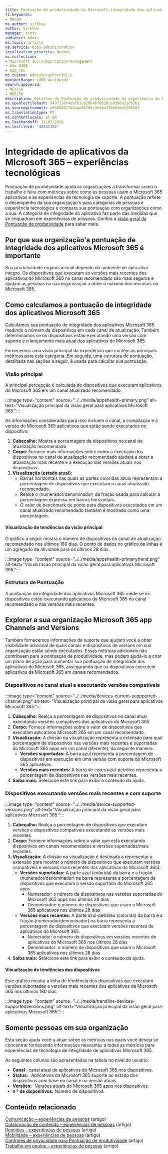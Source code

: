 ```yaml
---
title: Pontuação de produtividade da Microsoft-integridade dos aplicativos da Microsoft 365
f1.keywords:
- NOCSH
ms.author: sirkkuw
author: Sirkkuw
manager: scotv
audience: Admin
ms.topic: article
ms.service: o365-administration
localization_priority: Normal
ms.collection:
- Microsoft 365-subscription-management
- Adm_O365
- Adm_TOC
ms.custom: AdminSurgePortfolio
monikerRange: o365-worldwide
search.appverid:
- MET150
- MOE150
description: Detalhes da Pontuação de produtividade da experiência do Microsoft 365 aplicativos Health-Technology.
ms.openlocfilehash: 9497118f4ebfb1cb2b64670638ce939da21eb261
ms.sourcegitcommit: e56894917d2aae05705c3b9447388d10e2156183
ms.translationtype: MT
ms.contentlocale: pt-BR
ms.lasthandoff: 11/03/2020
ms.locfileid: "48841184"
---
```

# <a name="microsoft-365-apps-health--technology-experiences"></a>Integridade de aplicativos da Microsoft 365 – experiências tecnológicas

Pontuação de produtividade ajuda as organizações a transformar como o trabalho é feito com métricas sobre como as pessoas usam o Microsoft 365 aplicativos e as experiências de tecnologia de suporte. A pontuação reflete o desempenho da sua organização&#39;s para categorias de pessoas e experiência tecnológica e compara sua pontuação com organizações como a sua. A categoria de integridade do aplicativo faz parte das medidas que se enquadram em experiências de pessoas. Confira a [visão geral da Pontuação de produtividade](productivity-score.md) para saber mais.

## <a name="why-your-organization39s-microsoft-365-apps-health-score-matters"></a>Por que sua organização&#39;a pontuação de integridade dos aplicativos Microsoft 365 é importante

Sua produtividade organizacional depende do ambiente de aplicativo íntegro. Os dispositivos que executam as versões mais recentes dos aplicativos do Microsoft 365 no canal recomendado são mais seguros e ajudam as pessoas na sua organização a obter o máximo dos recursos no Microsoft 365.

## <a name="how-we-calculate-the-microsoft-365-apps-health-score"></a>Como calculamos a pontuação de integridade dos aplicativos Microsoft 365

Calculamos sua pontuação de integridade dos aplicativos Microsoft 365 medindo o número de dispositivos em cada canal de atualização. Também determinamos se os dispositivos estão executando uma versão com suporte e o lançamento mais atual dos aplicativos do Microsoft 365.

Fornecemos uma visão principal da experiência que contém as principais métricas para esta categoria. Em seguida, uma estrutura de pontuação, detalhada nas seções a seguir, é usada para calcular sua pontuação.

### <a name="primary-insight"></a>Visão principal

A principal percepção é calculada de dispositivos que executam aplicativos do Microsoft 365 em um canal atualizado recomendado.

:::image type="content" source="../../media/appshealth-primary.png" alt-text="Visualização principal da visão geral para aplicativos Microsoft 365.":::

As informações consideradas para isso incluem o canal, a compilação e a versão do Microsoft 365 aplicativos que estão sendo executados no dispositivo.

1. **Cabeçalho:**  Mostra a porcentagem de dispositivos no canal de atualização recomendado
1. **Corpo:**  Fornece mais informações sobre como a execução dos dispositivos no canal de atualização recomendado ajudará a obter a atualização mais recente e a execução das versões atuais nos dispositivos.
1. **Visualização (estado atual):**
    - Barras horizontais nas quais as partes coloridas azuis representam a porcentagem de dispositivos que executam o canal atualizado recomendado.
    - Realce o (numerador/denominador) da fração usada para calcular a porcentagem expressa em barras horizontais.
    - O valor de benchmark de ponto para dispositivos executados em um canal atualizado recomendado também é mostrado como uma porcentagem.

#### <a name="trend-visualization-of-the-primary-insight"></a>Visualização de tendências da visão principal

O gráfico a seguir mostra o número de dispositivos no canal de atualização recomendado nos últimos 180 dias. O ponto de dados no gráfico de linhas é um agregado de atividade para os últimos 28 dias.

:::image type="content" source="../../media/appshealth-primarytrend.png" alt-text="Visualização principal da visão geral para aplicativos Microsoft 365.":::

### <a name="scoring-framework"></a>Estrutura de Pontuação

A pontuação de integridade dos aplicativos Microsoft 365 mede se os dispositivos estão executando aplicativos da Microsoft 365 no canal recomendado e nas versões mais recentes.

## <a name="explore-your-organization-microsoft-365-app-channels-and-versions"></a>Explorar a sua organização Microsoft 365 app Channels and Versions

Também fornecemos informações de suporte que ajudam você a obter visibilidade adicional de quais canais e dispositivos de versões em sua organização estão sendo executados. Essas métricas adicionais não contribuem para a pontuação de produtividade, mas podem ajudá-lo a criar um plano de ação para aumentar sua pontuação de integridade dos aplicativos do Microsoft 365, assegurando que os dispositivos executem aplicativos da Microsoft 365 em canais recomendados.

### <a name="devices-on-current-channel-and-running-supported-versions"></a>Dispositivos no canal atual e executando versões compatíveis

:::image type="content" source="../../media/devices-current-suppported-channel.png" alt-text="Visualização principal da visão geral para aplicativos Microsoft 365.":::

1. **Cabeçalho:**  Realça a porcentagem de dispositivos no canal atual executando versões compatíveis dos aplicativos do Microsoft 365
1. **Corpo:**  Fornece informações sobre o valor de dispositivos que executam aplicativos Microsoft 365 em um canal recomendado.
1. **Visualização:**  A divisão na visualização representa a extensão para qual porcentagem de dispositivos nas versões mais recentes e suportadas do Microsoft 365 apps em um canal diferente), da seguinte maneira:
    - **Versões suportadas:** A barra azul representa a porcentagem de dispositivos em execução em uma versão com suporte do Microsoft 365 aplicativos.
    - **Versões mais recentes:** A barra de cores azul-petróleo representa a porcentagem de dispositivos nas versões mais recentes.
1. **Saiba mais:**   Selecione este link para exibir o conteúdo da ajuda.

### <a name="devices-running-latest-and-supported-versions"></a>Dispositivos executando versões mais recentes e com suporte

:::image type="content" source="../../media/device-supported-versions.png" alt-text="Visualização principal da visão geral para aplicativos Microsoft 365.":::

1. **Cabeçalho:**  Realça a porcentagem de dispositivos que executam versões e dispositivos compatíveis executando as versões mais recentes.
1. **Corpo:**  Fornece informações sobre o valor que está executando dispositivos em canais recomendados e versões suportadas/mais recentes.
1. **Visualização:** A divisão na visualização é destinada a representar a extensão para mostrar o número de dispositivos que executam versões compatíveis e versões mais recentes dos aplicativos do Microsoft 365):
    - **Versões suportadas:** A parte azul (colorida) da barra e a fração (numerador/denominador) na barra representa a porcentagem de dispositivos que executam a versão suportada do Microsoft 365 apps.
        - Numerador: o número de dispositivos nas versões suportadas do Microsoft 365 apps nos últimos 28 dias
        - Denominador: o número de dispositivos que usam o Microsoft 365 aplicativos nos últimos 28 dias
    - **Versões mais recentes:** A parte azul-petróleo (colorida) da barra e a fração (numerador/denominador) na barra representa a porcentagem de dispositivos que executam versões recentes de aplicativos do Microsoft 365.
        - Numerador: o número de dispositivos em versões recentes de aplicativos do Microsoft 365 nos últimos 28 dias
        - Denominador: o número de dispositivos que usam o Microsoft 365 aplicativos nos últimos 28 dias
1. **Saiba mais:**   Selecione este link para exibir o conteúdo da ajuda.

#### <a name="trend-visualization-of-the-devices"></a>Visualização de tendências dos dispositivos

Este gráfico mostra a linha de tendência dos dispositivos que executam versões suportadas e versões mais recentes dos aplicativos da Microsoft 365 nos últimos 180 dias.

:::image type="content" source="../../media/trendline-devices-supportedversions.png" alt-text="Visualização principal da visão geral para aplicativos Microsoft 365.":::

## <a name="people-in-your-organization"></a>Somente pessoas em sua organização

Esta seção ajuda você a atuar sobre as métricas nas quais você deseja se concentrar fornecendo informações relevantes a todas as métricas para experiências de tecnologia de integridade de aplicativos Microsoft 365.

As seguintes colunas são apresentadas na tabela no nível do usuário:

- **Canal** : canal atual de aplicativos do Microsoft 365 nos dispositivos.
- **Status:**   Aplicativos da Microsoft 365 suporte ao estado dos dispositivos com base no canal e na versão atuais.
- **Versões:**   Versões atuais do Microsoft 365 apps nos dispositivos.
- **n º de dispositivos:**  Número de dispositivos.

## <a name="related-content"></a>Conteúdo relacionado

[Comunicação – experiências de pessoas](communication.md) (artigo) \
[Colaboração de conteúdo – experiências de pessoas](content-collaboration.md) (artigo) \
[Reuniões – experiências de pessoas](meetings.md) (artigo) \
[Mobilidade – experiências de pessoas](mobility.md) (artigo) \
[Controles de privacidade para Pontuação de produtividade](privacy.md) (artigo) \
[Trabalho em equipe – experiências de pessoas](teamwork.md) (artigo)